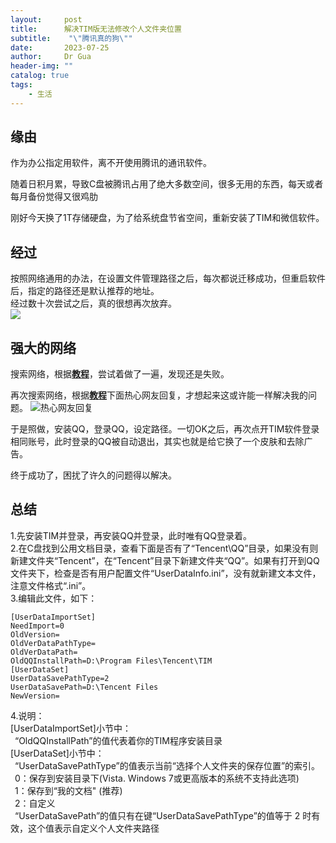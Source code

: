 ```yaml
---
layout:     post
title:      解决TIM版无法修改个人文件夹位置
subtitle:    "\"腾讯真的狗\""
date:       2023-07-25
author:     Dr Gua
header-img: ""
catalog: true
tags:
    - 生活
---
```


## 缘由

作为办公指定用软件，离不开使用腾讯的通讯软件。<br>

随着日积月累，导致C盘被腾讯占用了绝大多数空间，很多无用的东西，每天或者每月备份觉得又很鸡肋<br>

刚好今天换了1T存储硬盘，为了给系统盘节省空间，重新安装了TIM和微信软件。<br>

## 经过

按照网络通用的办法，在设置文件管理路径之后，每次都说迁移成功，但重启软件后，指定的路径还是默认推荐的地址。<br>
经过数十次尝试之后，真的很想再次放弃。<br>
![](https://img.awiki.org/file/11f3ab3f09d625dfbc720.png)

## 强大的网络

搜索网络，根据[**教程**](https://blog.csdn.net/u012433546/article/details/116655378)，尝试着做了一遍，发现还是失败。<br>

再次搜索网络，根据[**教程**](https://zhuanlan.zhihu.com/p/389883485)下面热心网友回复，才想起来这或许能一样解决我的问题。
![热心网友回复](https://img.awiki.org/file/9c27b871267b5f9ec9824.png)<br>

于是照做，安装QQ，登录QQ，设定路径。一切OK之后，再次点开TIM软件登录相同账号，此时登录的QQ被自动退出，其实也就是给它换了一个皮肤和去除广告。<br>

终于成功了，困扰了许久的问题得以解决。<br>

## 总结

1.先安装TIM并登录，再安装QQ并登录，此时唯有QQ登录着。<br>
2.在C盘找到公用文档目录，查看下面是否有了“Tencent\QQ”目录，如果没有则新建文件夹“Tencent”，在“Tencent”目录下新建文件夹“QQ”。如果有打开到QQ文件夹下，检查是否有用户配置文件“UserDataInfo.ini”，没有就新建文本文件，注意文件格式“.ini”。<br>
3.编辑此文件，如下：<br>
 ```
[UserDataImportSet]
NeedImport=0
OldVersion=
OldVerDataPathType=
OldVerDataPath=
OldQQInstallPath=D:\Program Files\Tencent\TIM
[UserDataSet]
UserDataSavePathType=2
UserDataSavePath=D:\Tencent Files
NewVersion=
```
4.说明：<br>
[UserDataImportSet]小节中：<br>
&ensp;“OldQQInstallPath”的值代表着你的TIM程序安装目录<br>
[UserDataSet]小节中：<br>
&ensp;“UserDataSavePathType”的值表示当前“选择个人文件夹的保存位置”的索引。<br>
&ensp;0：保存到安装目录下(Vista. Windows 7或更高版本的系统不支持此选项)<br>
&ensp;1：保存到“我的文档" (推荐)<br>
&ensp;2：自定义<br>
&ensp;“UserDataSavePath”的值只有在键“UserDataSavePathType”的值等于 2 时有效，这个值表示自定义个人文件夹路径<br>


